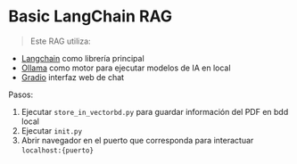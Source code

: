 # Basic LangChain RAG

> Este RAG utiliza:

- [Langchain](https://python.langchain.com/v0.2/docs/introduction/) como librería principal
- [Ollama](https://ollama.com/) como motor para ejecutar modelos de IA en local
- [Gradio](https://www.gradio.app/docs/gradio/chatinterface) interfaz web de chat

Pasos:

1. Ejecutar `store_in_vectorbd.py` para guardar información del PDF en bdd local
2. Ejecutar `init.py`
3. Abrir navegador en el puerto que corresponda para interactuar `localhost:{puerto}`
